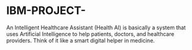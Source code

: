 # IBM-PROJECT-
An Intelligent Healthcare Assistant (Health AI) is basically a system that uses Artificial Intelligence to help patients, doctors, and healthcare providers. Think of it like a smart digital helper in medicine.
